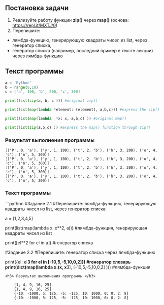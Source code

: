 <h2> Постановка задачи </h2>

1. Реализуйте работу функции **zip()** через **map()** (основа: https://repl.it/MXTJ/0) 
2. Перепишите:
* лямбда-функцию, генерирующую квадраты чисел из list, через генератор списка, 
* генератор списка (например, последний пример в тексте лекции) через лямбда-функцию

<h2> Текст программы </h2>

```python
a = 'Python'
b = range(0,10)
c = ['a', 100, 'b', 200, 'c', 300]

print(list(zip(a, b, c ))) #original zip()

print(list(map(lambda *element: (element), a,b,c))) #express the zip() function through map()

print(list(map(lambda  *x: x, a,b,c) )) #original map()

print(list(zip(a,b,c) )) #express the map() function through zip()
```
<h3> Результат выполнения программы </h3>

    [('P', 0, 'a'), ('y', 1, 100), ('t', 2, 'b'), ('h', 3, 200), ('o', 4, 'c'), ('n', 5, 300)]
    [('P', 0, 'a'), ('y', 1, 100), ('t', 2, 'b'), ('h', 3, 200), ('o', 4, 'c'), ('n', 5, 300)]
    [('P', 0, 'a'), ('y', 1, 100), ('t', 2, 'b'), ('h', 3, 200), ('o', 4, 'c'), ('n', 5, 300)]
    [('P', 0, 'a'), ('y', 1, 100), ('t', 2, 'b'), ('h', 3, 200), ('o', 4, 'c'), ('n', 5, 300)]
    
<h3> Текст программы </h3>
```python
#Задание 2.1
#Перепишите: лямбда-функцию, генерирующую квадраты чисел из list, через генератор списка

a = [1,2,3,4,5] 

print(list(map(lambda x: x**2, a))) #лямбда-функция, генерирующая квадраты чисел из list

print([el**2 for el in a]) #генератор списка

#Задание 2.2
#Перепишите: генератор списка через лямбда-функцию

print({el: el**3 for el in [-10,5,-5,10,0,2]}) #генератор словарь
print(dict(map(lambda x:(x, x**3), [-10,5,-5,10,0,2] ))) #лямбда-функция
```
<h3> Результат выполнения программы </h3>

    [1, 4, 9, 16, 25]
    [1, 4, 9, 16, 25]
    {-10: -1000, 5: 125, -5: -125, 10: 1000, 0: 0, 2: 8}
    {-10: -1000, 5: 125, -5: -125, 10: 1000, 0: 0, 2: 8}
